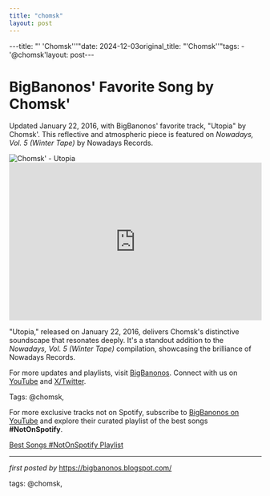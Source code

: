 ```yaml
---
title: "chomsk"
layout: post
---
```

---title: "' 'Chomsk'''"date: 2024-12-03original_title: "'Chomsk''"tags:  - '@chomsk'layout: post---<!-- Post Title --><h1 >BigBanonos' Favorite Song by Chomsk'</h1> <!-- Introductory Text --><p >Updated January 22, 2016, with BigBanonos' favorite track, "Utopia" by Chomsk'. This reflective and atmospheric piece is featured on *Nowadays, Vol. 5 (Winter Tape)* by Nowadays Records.</p> <!-- Featured Image --><div > <img src="https://images.cezamemusic.com/public-images/800x800/images/covers/MAG6001.jpg" alt="Chomsk' - Utopia" /></div> <!-- YouTube Video Embed --><div > <iframe width="100%" height="315" src="https://www.youtube.com/embed/wPcpW-NtpHI" title="Chomsky - Utopia (Nowadays #5)" frameborder="0" allow="accelerometer; autoplay; clipboard-write; encrypted-media; gyroscope; picture-in-picture; web-share" referrerpolicy="strict-origin-when-cross-origin" allowfullscreen></iframe></div> <!-- Song Information --><div > <p>"Utopia," released on January 22, 2016, delivers Chomsk's distinctive soundscape that resonates deeply. It's a standout addition to the *Nowadays, Vol. 5 (Winter Tape)* compilation, showcasing the brilliance of Nowadays Records.</p></div> <!-- Footer Links --><div > <p>For more updates and playlists, visit <a href="https://bigbanonos.blogspot.com/" target="_blank">BigBanonos</a>. Connect with us on <a href="https://www.youtube.com/@BigBanonos" target="_blank">YouTube</a> and <a href="https://x.com/bigbanonos" target="_blank">X/Twitter</a>.</p></div> <!-- Tags --><p >Tags: @chomsk,</p><!--Subscribe and Playlist Links--><div>    <p>For more exclusive tracks not on Spotify, subscribe to <a href="https://www.youtube.com/@BigBanonos" target="_blank">BigBanonos on YouTube</a> and explore their curated playlist of the best songs <strong>#NotOnSpotify</strong>.</p>    <p><a href="https://www.youtube.com/playlist?list=PLtuNtuTatqI0kFahUCbtbfenC_ET5O_tr" target="_blank">Best Songs #NotOnSpotify Playlist<br /></a></p></div><hr /><p><em>first posted by</em> <a href="https://bigbanonos.blogspot.com/" rel="noopener" target="_new">https://bigbanonos.blogspot.com/</a></p><p>tags: @chomsk,</p>